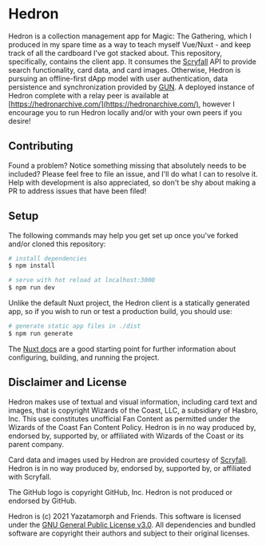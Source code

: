 # Hedron

Hedron is a collection management app for Magic: The Gathering, which I produced in my spare time as a way to teach myself Vue/Nuxt - and keep track of all the cardboard I've got stacked about. This repository, specifically, contains the client app. It consumes the [Scryfall](https://scryfall.com/) API to provide search functionality, card data, and card images. Otherwise, Hedron is pursuing an offline-first dApp model with user authentication, data persistence and synchronization provided by [GUN](https://github.com/amark/gun). A deployed instance of Hedron complete with a relay peer is available at [https://hedronarchive.com/](https://hedronarchive.com/), however I encourage you to run Hedron locally and/or with your own peers if you desire!

## Contributing

Found a problem? Notice something missing that absolutely needs to be included? Please feel free to file an issue, and I'll do what I can to resolve it. Help with development is also appreciated, so don't be shy about making a PR to address issues that have been filed!

## Setup

The following commands may help you get set up once you've forked and/or cloned this repository:

```bash
# install dependencies
$ npm install

# serve with hot reload at localhost:3000
$ npm run dev
```

Unlike the default Nuxt project, the Hedron client is a statically generated app, so if you wish to run or test a production build, you should use:

```bash
# generate static app files in ./dist
$ npm run generate
```

The [Nuxt docs](https://nuxtjs.org) are a good starting point for further information about configuring, building, and running the project.

## Disclaimer and License

Hedron makes use of textual and visual information, including card text and images, that is copyright Wizards of the Coast, LLC, a subsidiary of Hasbro, Inc. This use constitutes unofficial Fan Content as permitted under the Wizards of the Coast Fan Content Policy. Hedron is in no way produced by, endorsed by, supported by, or affiliated with Wizards of the Coast or its parent company.

Card data and images used by Hedron are provided courtesy of [Scryfall](https://scryfall.com/). Hedron is in no way produced by, endorsed by, supported by, or affiliated with Scryfall.

The GitHub logo is copyright GitHub, Inc. Hedron is not produced or endorsed by GitHub.

Hedron is (c) 2021 Yazatamorph and Friends. This software is licensed under the [GNU General Public License v3.0](https://www.gnu.org/licenses/gpl-3.0.en.html). All dependencies and bundled software are copyright their authors and subject to their original licenses.
